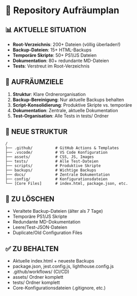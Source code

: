 # 🧹 Repository Aufräumplan

## 📊 AKTUELLE SITUATION
- **Root-Verzeichnis**: 200+ Dateien (völlig überladen!)
- **Backup-Dateien**: 15+ HTML-Backups
- **Temporäre Skripte**: 50+ PS1/JS Dateien
- **Dokumentation**: 80+ redundante MD-Dateien
- **Tests**: Verstreut im Root-Verzeichnis

## 🎯 AUFRÄUMZIELE
1. **Struktur**: Klare Ordnerorganisation
2. **Backup-Bereinigung**: Nur aktuelle Backups behalten
3. **Script-Konsolidierung**: Produktive Skripte vs. temporäre
4. **Dokumentation**: Zentrale, aktuelle Dokumentation
5. **Test-Organisation**: Alle Tests in tests/ Ordner

## 📁 NEUE STRUKTUR
```
/
├── .github/          # GitHub Actions & Templates
├── .vscode/          # VS Code Konfiguration
├── assets/           # CSS, JS, Images
├── tests/            # Alle Test-Dateien
├── scripts/          # Produktive Skripte
├── backups/          # Wichtige Backups
├── docs/             # Zentrale Dokumentation
├── config/           # Konfigurationsdateien
└── [Core Files]      # index.html, package.json, etc.
```

## 🚮 ZU LÖSCHEN
- Veraltete Backup-Dateien (älter als 7 Tage)
- Temporäre PS1/JS Skripte
- Redundante MD-Dokumentation
- Leere/Test-JSON-Dateien
- Duplicate/Old Configuration Files

## ✅ ZU BEHALTEN
- Aktuelle index.html + neueste Backups
- package.json, jest.config.js, lighthouse.config.js
- .github/workflows/ (CI/CD)
- assets/ Ordner komplett
- tests/ Ordner komplett
- Core-Konfigurationsdateien (.gitignore, etc.)
